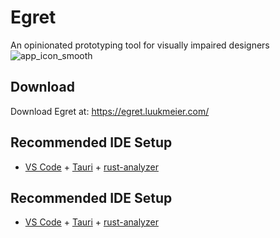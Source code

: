 # Egret

An opinionated prototyping tool for visually impaired designers
![app_icon_smooth](https://github.com/Luuk-Meier-21/Egret/assets/79259813/c72f6f4b-f52f-4d31-8917-307c8d7024b5)

## Download

Download Egret at: https://egret.luukmeier.com/

## Recommended IDE Setup

- [VS Code](https://code.visualstudio.com/) + [Tauri](https://marketplace.visualstudio.com/items?itemName=tauri-apps.tauri-vscode) + [rust-analyzer](https://marketplace.visualstudio.com/items?itemName=rust-lang.rust-analyzer)


## Recommended IDE Setup

- [VS Code](https://code.visualstudio.com/) + [Tauri](https://marketplace.visualstudio.com/items?itemName=tauri-apps.tauri-vscode) + [rust-analyzer](https://marketplace.visualstudio.com/items?itemName=rust-lang.rust-analyzer)
